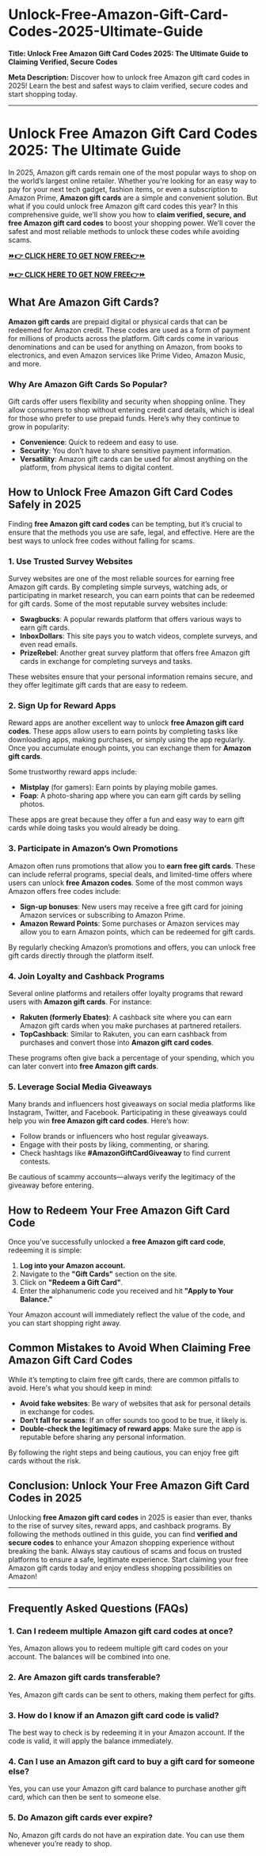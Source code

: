 # Unlock-Free-Amazon-Gift-Card-Codes-2025-Ultimate-Guide
**Title: Unlock Free Amazon Gift Card Codes 2025: The Ultimate Guide to Claiming Verified, Secure Codes**

**Meta Description:** Discover how to unlock free Amazon gift card codes in 2025! Learn the best and safest ways to claim verified, secure codes and start shopping today.

---

# **Unlock Free Amazon Gift Card Codes 2025: The Ultimate Guide**

In 2025, Amazon gift cards remain one of the most popular ways to shop on the world’s largest online retailer. Whether you're looking for an easy way to pay for your next tech gadget, fashion items, or even a subscription to Amazon Prime, **Amazon gift cards** are a simple and convenient solution. But what if you could unlock free Amazon gift card codes this year? In this comprehensive guide, we’ll show you how to **claim verified, secure, and free Amazon gift card codes** to boost your shopping power. We’ll cover the safest and most reliable methods to unlock these codes while avoiding scams.

**[⏩👉 CLICK HERE TO GET NOW FREE👉⏩](https://jahanhubspot.com/amazon/)**

**[⏩👉 CLICK HERE TO GET NOW FREE👉⏩](https://jahanhubspot.com/amazon/)**

## **What Are Amazon Gift Cards?**

**Amazon gift cards** are prepaid digital or physical cards that can be redeemed for Amazon credit. These codes are used as a form of payment for millions of products across the platform. Gift cards come in various denominations and can be used for anything on Amazon, from books to electronics, and even Amazon services like Prime Video, Amazon Music, and more.

### **Why Are Amazon Gift Cards So Popular?**

Gift cards offer users flexibility and security when shopping online. They allow consumers to shop without entering credit card details, which is ideal for those who prefer to use prepaid funds. Here’s why they continue to grow in popularity:
- **Convenience**: Quick to redeem and easy to use.
- **Security**: You don’t have to share sensitive payment information.
- **Versatility**: Amazon gift cards can be used for almost anything on the platform, from physical items to digital content.

## **How to Unlock Free Amazon Gift Card Codes Safely in 2025**

Finding **free Amazon gift card codes** can be tempting, but it’s crucial to ensure that the methods you use are safe, legal, and effective. Here are the best ways to unlock free codes without falling for scams.

### **1. Use Trusted Survey Websites**

Survey websites are one of the most reliable sources for earning free Amazon gift cards. By completing simple surveys, watching ads, or participating in market research, you can earn points that can be redeemed for gift cards. Some of the most reputable survey websites include:
- **Swagbucks**: A popular rewards platform that offers various ways to earn gift cards.
- **InboxDollars**: This site pays you to watch videos, complete surveys, and even read emails.
- **PrizeRebel**: Another great survey platform that offers free Amazon gift cards in exchange for completing surveys and tasks.

These websites ensure that your personal information remains secure, and they offer legitimate gift cards that are easy to redeem.

### **2. Sign Up for Reward Apps**

Reward apps are another excellent way to unlock **free Amazon gift card codes**. These apps allow users to earn points by completing tasks like downloading apps, making purchases, or simply using the app regularly. Once you accumulate enough points, you can exchange them for **Amazon gift cards**.

Some trustworthy reward apps include:
- **Mistplay** (for gamers): Earn points by playing mobile games.
- **Foap**: A photo-sharing app where you can earn gift cards by selling photos.

These apps are great because they offer a fun and easy way to earn gift cards while doing tasks you would already be doing.

### **3. Participate in Amazon’s Own Promotions**

Amazon often runs promotions that allow you to **earn free gift cards**. These can include referral programs, special deals, and limited-time offers where users can unlock **free Amazon codes**. Some of the most common ways Amazon offers free codes include:
- **Sign-up bonuses**: New users may receive a free gift card for joining Amazon services or subscribing to Amazon Prime.
- **Amazon Reward Points**: Some purchases or Amazon services may allow you to earn Amazon points, which can be redeemed for gift cards.

By regularly checking Amazon’s promotions and offers, you can unlock free gift cards directly through the platform itself.

### **4. Join Loyalty and Cashback Programs**

Several online platforms and retailers offer loyalty programs that reward users with **Amazon gift cards**. For instance:
- **Rakuten (formerly Ebates)**: A cashback site where you can earn Amazon gift cards when you make purchases at partnered retailers.
- **TopCashback**: Similar to Rakuten, you can earn cashback from purchases and convert those into **Amazon gift card codes**.

These programs often give back a percentage of your spending, which you can later convert into **free Amazon gift cards**.

### **5. Leverage Social Media Giveaways**

Many brands and influencers host giveaways on social media platforms like Instagram, Twitter, and Facebook. Participating in these giveaways could help you win **free Amazon gift card codes**. Here’s how:
- Follow brands or influencers who host regular giveaways.
- Engage with their posts by liking, commenting, or sharing.
- Check hashtags like **#AmazonGiftCardGiveaway** to find current contests.

Be cautious of scammy accounts—always verify the legitimacy of the giveaway before entering.

## **How to Redeem Your Free Amazon Gift Card Code**

Once you’ve successfully unlocked a **free Amazon gift card code**, redeeming it is simple:
1. **Log into your Amazon account.**
2. Navigate to the **"Gift Cards"** section on the site.
3. Click on **"Redeem a Gift Card"**.
4. Enter the alphanumeric code you received and hit **"Apply to Your Balance."**

Your Amazon account will immediately reflect the value of the code, and you can start shopping right away.

## **Common Mistakes to Avoid When Claiming Free Amazon Gift Card Codes**

While it’s tempting to claim free gift cards, there are common pitfalls to avoid. Here's what you should keep in mind:
- **Avoid fake websites**: Be wary of websites that ask for personal details in exchange for codes.
- **Don’t fall for scams**: If an offer sounds too good to be true, it likely is.
- **Double-check the legitimacy of reward apps**: Make sure the app is reputable before sharing any personal information.

By following the right steps and being cautious, you can enjoy free gift cards without the risk.

## **Conclusion: Unlock Your Free Amazon Gift Card Codes in 2025**

Unlocking **free Amazon gift card codes** in 2025 is easier than ever, thanks to the rise of survey sites, reward apps, and cashback programs. By following the methods outlined in this guide, you can find **verified and secure codes** to enhance your Amazon shopping experience without breaking the bank. Always stay cautious of scams and focus on trusted platforms to ensure a safe, legitimate experience. Start claiming your free Amazon gift cards today and enjoy endless shopping possibilities on Amazon!

---

## **Frequently Asked Questions (FAQs)**

### **1. Can I redeem multiple Amazon gift card codes at once?**
Yes, Amazon allows you to redeem multiple gift card codes on your account. The balances will be combined into one.

### **2. Are Amazon gift cards transferable?**
Yes, Amazon gift cards can be sent to others, making them perfect for gifts.

### **3. How do I know if an Amazon gift card code is valid?**
The best way to check is by redeeming it in your Amazon account. If the code is valid, it will apply the balance immediately.

### **4. Can I use an Amazon gift card to buy a gift card for someone else?**
Yes, you can use your Amazon gift card balance to purchase another gift card, which can then be sent to someone else.

### **5. Do Amazon gift cards ever expire?**
No, Amazon gift cards do not have an expiration date. You can use them whenever you’re ready to shop.

